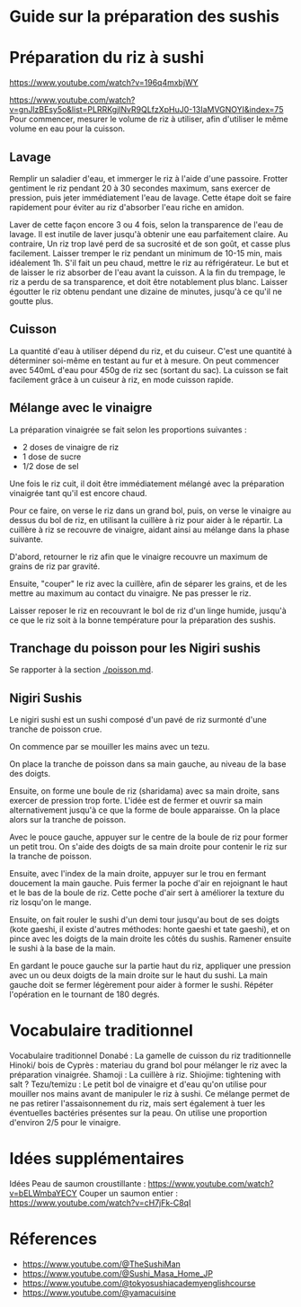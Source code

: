 # Guide sur la préparation des sushis

# Préparation du riz à sushi

https://www.youtube.com/watch?v=196q4mxbjWY

https://www.youtube.com/watch?v=gnJlzBEsy5o&list=PLRRKgjlNvR9QLfzXpHuJ0-13IaMVGNOYI&index=75
Pour commencer, mesurer le volume de riz à utiliser, afin d'utiliser le même volume en eau pour la cuisson.

## Lavage

Remplir un saladier d'eau, et immerger le riz à l'aide d'une passoire. Frotter gentiment le riz pendant 20 à 30 secondes maximum, sans exercer de pression, puis jeter immédiatement l'eau de lavage. Cette étape doit se faire rapidement pour éviter au riz d'absorber l'eau riche en amidon.

Laver de cette façon encore 3 ou 4 fois, selon la transparence de l'eau de lavage. Il est inutile de laver jusqu'à obtenir une eau parfaitement claire. Au contraire, Un riz trop lavé perd de sa sucrosité et de son goût, et casse plus facilement.
Laisser tremper le riz pendant un minimum de 10-15 min, mais idéalement 1h. S'il fait un peu chaud, mettre le riz au réfrigérateur. Le but et de laisser le riz absorber de l'eau avant la cuisson. A la fin du trempage, le riz a perdu de sa transparence, et doit être notablement plus blanc.
Laisser égoutter le riz obtenu pendant une dizaine de minutes, jusqu'à ce qu'il ne goutte plus.


## Cuisson 

La quantité d'eau à utiliser dépend du riz, et du cuiseur. C'est une quantité à déterminer soi-même en testant au fur et à mesure. On peut commencer avec 540mL d'eau pour 450g de riz sec (sortant du sac).
La cuisson se fait facilement grâce à un cuiseur à riz, en mode cuisson rapide.

## Mélange avec le vinaigre


La préparation vinaigrée se fait selon les proportions suivantes :
* 2 doses de vinaigre de riz
* 1 dose de sucre
* 1/2 dose de sel

Une fois le riz cuit, il doit être immédiatement mélangé avec la préparation vinaigrée tant qu'il est encore chaud.

Pour ce faire, on verse le riz dans un grand bol, puis, on verse le vinaigre au dessus du bol de riz, en utilisant la cuillère à riz pour aider à le répartir. La cuillère à riz se recouvre de vinaigre, aidant ainsi au mélange dans la phase suivante.

D'abord, retourner le riz afin que le vinaigre recouvre un maximum de grains de riz par gravité.

Ensuite, "couper" le riz avec la cuillère, afin de séparer les grains, et de les mettre au maximum au contact du vinaigre. Ne pas presser le riz.

Laisser reposer le riz en recouvrant le bol de riz d'un linge humide, jusqu'à ce que le riz soit à la bonne température pour la préparation des sushis.

## Tranchage du poisson pour les Nigiri sushis

Se rapporter à la section [./poisson.md](Poisson). 

## Nigiri Sushis

Le nigiri sushi est un sushi composé d'un pavé de riz surmonté d'une tranche de poisson crue.

On commence par se mouiller les mains avec un tezu.

On place la tranche de poisson dans sa main gauche, au niveau de la base des doigts.

Ensuite, on forme une boule de riz (sharidama) avec sa main droite, sans exercer de pression trop forte. L'idée est de fermer et ouvrir sa main alternativement jusqu'à ce que la forme de boule apparaisse. On la place alors sur la tranche de poisson.

Avec le pouce gauche, appuyer sur le centre de la boule de riz pour former un petit trou. On s'aide des doigts de sa main droite pour contenir le riz sur la tranche de poisson.

Ensuite, avec l'index de la main droite, appuyer sur le trou en fermant doucement la main gauche. Puis fermer la poche d'air en rejoignant le haut et le bas de la boule de riz. Cette poche d'air sert à améliorer la texture du riz losqu'on le mange.

Ensuite, on fait rouler le sushi d'un demi tour jusqu'au bout de ses doigts (kote gaeshi, il existe d'autres méthodes: honte gaeshi et tate gaeshi), et on pince avec les doigts de la main droite les côtés du sushis. Ramener ensuite le sushi à la base de la main.

En gardant le pouce gauche sur la partie haut du riz, appliquer une pression avec un ou deux doigts de la main droite sur le haut du sushi. La main gauche doit se fermer légèrement pour aider à former le sushi. Répéter l'opération en le tournant de 180 degrés.

# Vocabulaire traditionnel

Vocabulaire traditionnel
Donabé  : La gamelle de cuisson du riz traditionnelle
Hinoki/ bois de Cyprès : materiau du grand bol pour mélanger le riz avec la préparation vinaigrée.
Shamoji : La cuillère à riz.
Shiojime: tightening with salt ?
Tezu/temizu : Le petit bol de vinaigre et d'eau qu'on utilise pour mouiller nos mains avant de manipuler le riz à sushi. Ce mélange permet de ne pas retirer l'assaisonnement du riz, mais sert également à tuer les éventuelles bactéries présentes sur la peau. On utilise une proportion d'environ  2/5 pour le vinaigre.


# Idées supplémentaires

Idées
Peau de saumon croustillante : https://www.youtube.com/watch?v=bELWmbaYECY
Couper un saumon entier : https://www.youtube.com/watch?v=cH7jFk-C8qI


# Réferences

* https://www.youtube.com/@TheSushiMan
* https://www.youtube.com/@Sushi_Masa_Home_JP
* https://www.youtube.com/@tokyosushiacademyenglishcourse
* https://www.youtube.com/@yamacuisine